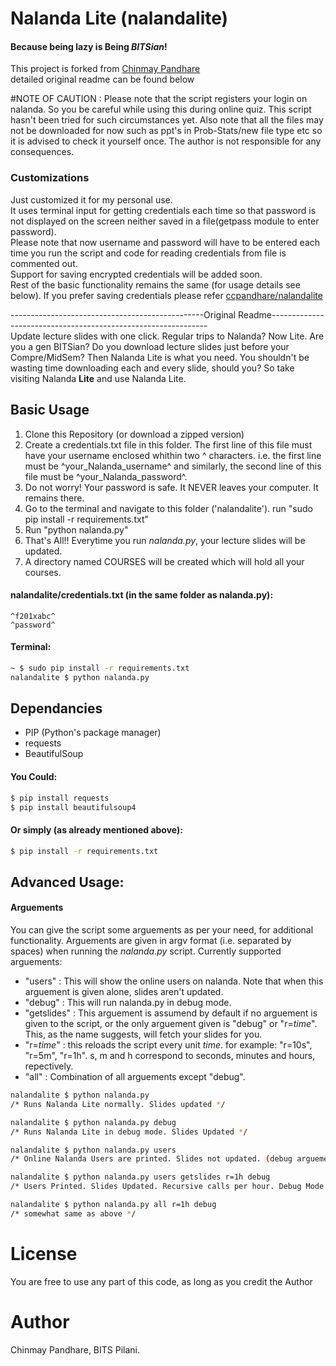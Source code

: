 # Nalanda Lite (nalandalite)
#### Because being lazy is Being _BITSian_!
This project is forked from [Chinmay Pandhare](https://github.com/ccpandhare)  
detailed original readme can be found below  
  
#NOTE OF CAUTION : Please note that the script registers your login on nalanda. So you be careful while using this during online quiz. This script hasn't been tried for such circumstances yet. Also note that all the files may not be downloaded for now such as ppt's in Prob-Stats/new file type etc so it is advised to check it yourself once. The author is not responsible for any consequences.  
  
### Customizations   
Just customized it for my personal use.  
It uses terminal input for getting credentials each time so that password is not displayed on the screen neither saved in a file(getpass module to enter password).    
Please note that now username and password will have to be entered each time you run the script and code for reading credentials from file is commented out.  
Support for saving encrypted credentials will be added soon.  
Rest of the basic functionality remains the same (for usage details see below).
If you prefer saving credentials please refer [ccpandhare/nalandalite](https://github.com/ccpandhare/nalandalite)
  
------------------------------------------------Original Readme--------------------------------------------------------------  
Update lecture slides with one click. Regular trips to Nalanda? Now Lite.
Are you a gen BITSian? Do you download lecture slides just before your Compre/MidSem? Then Nalanda Lite is what you need. You shouldn't be wasting time downloading each and every slide, should you? So take visiting Nalanda **Lite** and use Nalanda Lite.

## Basic Usage
1. Clone this Repository (or download a zipped version)
2. Create a credentials.txt file in this folder. The first line of this file must have your username enclosed whithin two ^ characters. i.e. the first line must be \^your_Nalanda_username\^ and similarly, the second line of this file must be \^your_Nalanda_password\^.
3. Do not worry! Your password is safe. It NEVER leaves your computer. It remains there.
4. Go to the terminal and navigate to this folder ('nalandalite'). run "sudo pip install -r requirements.txt"
5. Run "python nalanda.py"
6. That's All!! Everytime you run _nalanda.py_, your lecture slides will be updated.
7. A directory named COURSES will be created which will hold all your courses.

#### nalandalite/credentials.txt (in the same folder as nalanda.py):
```
^f201xabc^
^password^
```
#### Terminal:
```sh
~ $ sudo pip install -r requirements.txt
nalandalite $ python nalanda.py
```

## Dependancies
  - PIP (Python's package manager)
  - requests
  - BeautifulSoup

#### You Could:
```sh
$ pip install requests
$ pip install beautifulsoup4
```
#### Or simply (as already mentioned above):
```sh
$ pip install -r requirements.txt
```

## Advanced Usage:
#### Arguements
You can give the script some arguements as per your need, for additional functionality.
Arguements are given in argv format (i.e. separated by spaces) when running the _nalanda.py_ script. Currently supported arguements:
 - "users" : This will show the online users on nalanda. Note that when this arguement is given alone, slides aren't updated.
 - "debug" : This will run nalanda.py in debug mode.
 - "getslides" : This arguement is assumend by default if no arguement is given to the script, or the only arguement given is "debug" or "r=_time_". This, as the name suggests, will fetch your slides for you.
 - "r=_time_" : this reloads the script every unit _time_. for example: "r=10s", "r=5m", "r=1h". s, m and h correspond to seconds, minutes and hours, repectively.
 - "all" : Combination of all arguements except "debug".

```sh
nalandalite $ python nalanda.py
/* Runs Nalanda Lite normally. Slides updated */

nalandalite $ python nalanda.py debug
/* Runs Nalanda Lite in debug mode. Slides Updated */

nalandalite $ python nalanda.py users
/* Online Nalanda Users are printed. Slides not updated. (debug arguement can also be given with this) */

nalandalite $ python nalanda.py users getslides r=1h debug
/* Users Printed. Slides Updated. Recursive calls per hour. Debug Mode */

nalandalite $ python nalanda.py all r=1h debug
/* somewhat same as above */
```

# License
You are free to use any part of this code, as long as you credit the Author

# Author
Chinmay Pandhare, BITS Pilani.
